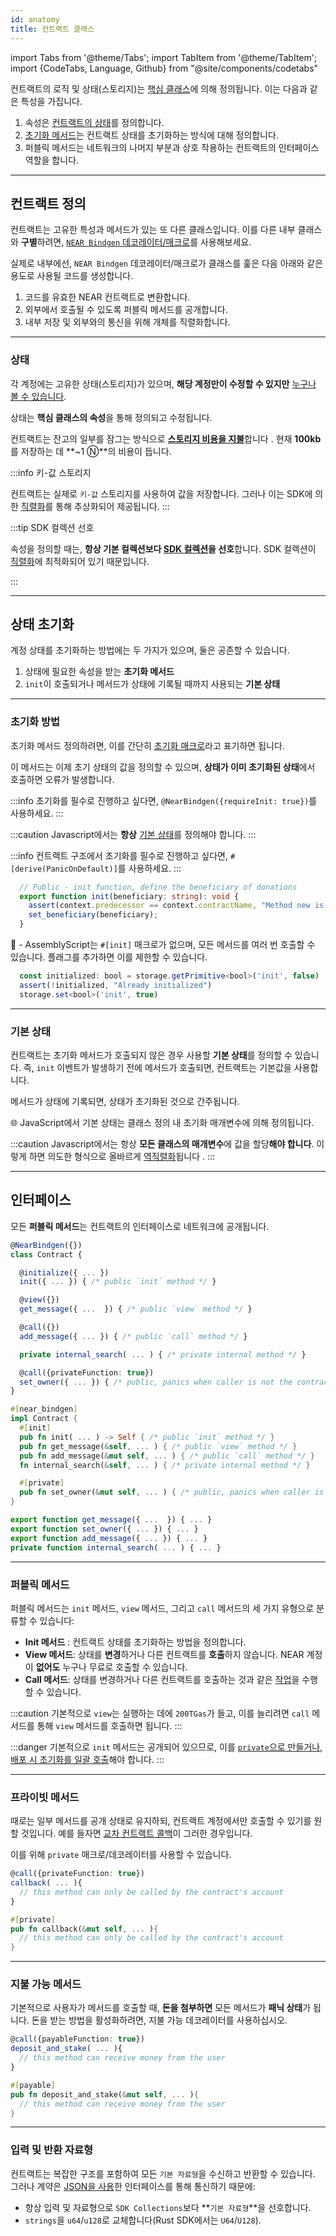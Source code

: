 ```yaml
---
id: anatomy
title: 컨트랙트 클래스
---
```

import Tabs from '@theme/Tabs';
import TabItem from '@theme/TabItem';
import {CodeTabs, Language, Github} from "@site/components/codetabs"

컨트랙트의 로직 및 상태(스토리지)는 [핵심 클래스](#near-bindgen)에 의해 정의됩니다. 이는 다음과 같은 특성을 가집니다.
1. 속성은 [컨트랙트의 상태](#상태-정의)를 정의합니다.
2. [초기화 메서드](#상태-초기화)는 컨트랙트 상태를 초기화하는 방식에 대해 정의합니다.
3. 퍼블릭 메서드는 네트워크의 나머지 부분과 상호 작용하는 컨트랙트의 인터페이스 역할을 합니다.

---

## 컨트랙트 정의
컨트랙트는 고유한 특성과 메서드가 있는 또 다른 클래스입니다. 이를 다른 내부 클래스와 **구별**하려면, [`NEAR Bindgen` 데코레이터/매크로](#decorators--macros)를 사용해보세요.

<CodeTabs>
  <Language value="🌐 JavaScript" language="ts">
    <Github fname="contract.ts"
      url="https://github.com/near-examples/donation-js/blob/master/contract/src/contract.ts"
      start="6" end="9" />
  </Language>
  <Language value="🦀 Rust" language="rust">
    <Github fname="lib.rs"
      url="https://github.com/near-examples/donation-rust/blob/main/contract/src/lib.rs"
      start="7" end="12" />
  </Language>
</CodeTabs>

실제로 내부에선, `NEAR Bindgen` 데코레이터/매크로가 클래스를 훑은 다음 아래와 같은 용도로 사용될 코드를 생성합니다.

1. 코드를 유효한 NEAR 컨트랙트로 변환합니다.
2. 외부에서 호출될 수 있도록 퍼블릭 메서드를 공개합니다.
3. 내부 저장 및 외부와의 통신을 위해 개체를 직렬화합니다.

<hr class="subsection" />

### 상태
각 계정에는 고유한 상태(스토리지)가 있으며, **해당 계정만이 수정할 수 있지만** [누구나 볼 수 있습니다](../../4.tools/cli.md#near-view-state-near-view-state).

상태는 **핵심 클래스의 속성**을 통해 정의되고 수정됩니다.

컨트랙트는 잔고의 일부를 잠그는 방식으로 [**스토리지 비용을 지불**](./storage.md#storage-cost)합니다 . 현재 **100kb**를 저장하는 데 **~1 Ⓝ**의 비용이 듭니다.

:::info 키-값 스토리지

컨트랙트는 실제로 `키-값` 스토리지를 사용하여 값을 저장합니다. 그러나 이는 SDK에 의한 [직렬화](./serialization.md)를 통해 추상화되어 제공됩니다.
:::

:::tip SDK 컬렉션 선호

속성을 정의할 때는, **항상 기본 컬렉션보다 [SDK 컬렉션](./storage.md)을 선호**합니다. SDK 컬렉션이 [직렬화](./serialization.md)에 최적화되어 있기 때문입니다.

:::

---

## 상태 초기화
계정 상태를 초기화하는 방법에는 두 가지가 있으며, 둘은 공존할 수 있습니다.
1. 상태에 필요한 속성을 받는 **초기화 메서드**
2. `init`이 호출되거나 메서드가 상태에 기록될 때까지 사용되는 **기본 상태**


<hr class="subsection" />

### 초기화 방법
초기화 메서드 정의하려면, 이를 간단히 [초기화 매크로](#decorators--macros)라고 표기하면 됩니다.

이 메서드는 이제 초기 상태의 값을 정의할 수 있으며, **상태가 이미 초기화된 상태**에서 호출하면 오류가 발생합니다.


<Tabs className="language-tabs" groupId="code-tabs">
  <TabItem value="🌐 JavaScript">

  <Github fname="contract.ts" language="ts"
          url="https://github.com/near-examples/donation-js/blob/master/contract/src/contract.ts"
          start="11" end="14" />


:::info
초기화를 필수로 진행하고 싶다면, `@NearBindgen({requireInit: true})`를 사용하세요.
:::

:::caution
Javascript에서는 **항상** [기본 상태](#기본-상태)를 정의해야 합니다.
:::


  </TabItem>
  <TabItem value="🦀 Rust">

  <Github fname="lib.rs" language="rust"
          url="https://github.com/near-examples/donation-rust/blob/main/contract/src/lib.rs"
          start="25" end="32" />

:::info
컨트랙트 구조에서 초기화를 필수로 진행하고 싶다면, `#[derive(PanicOnDefault)]`를 사용하세요.
:::


  </TabItem>
  <TabItem value="🚀 AssemblyScript">

  ```ts
    // Public - init function, define the beneficiary of donations
    export function init(beneficiary: string): void {
      assert(context.predecessor == context.contractName, "Method new is private");
      set_beneficiary(beneficiary);
    }
  ```

  🚀 - AssemblyScript는 `#[init]` 매크로가 없으며, 모든 메서드를 여러 번 호출할 수 있습니다. 플래그를 추가하면 이를 제한할 수 있습니다.

  ```ts
    const initialized: bool = storage.getPrimitive<bool>('init', false)
    assert(!initialized, "Already initialized")
    storage.set<bool>('init', true)
  ```
  </TabItem>
</Tabs>

<hr class="subsection" />

### 기본 상태
컨트랙트는 초기화 메서드가 호출되지 않은 경우 사용할 **기본 상태**를 정의할 수 있습니다. 즉, `init` 이벤트가 발생하기 전에 메서드가 호출되면, 컨트랙트는 기본값을 사용합니다.

메서드가 상태에 기록되면, 상태가 초기화된 것으로 간주됩니다.

<Tabs className="language-tabs" groupId="code-tabs">
  <TabItem value="🌐 JavaScript">

  <Github fname="contract.ts" language="ts"
          url="https://github.com/near-examples/donation-js/blob/master/contract/src/contract.ts"
          start="6" end="9" />

  🌐 JavaScript에서 기본 상태는 클래스 정의 내 초기화 매개변수에 의해 정의됩니다.


:::caution
Javascript에서는 항상 **모든 클래스의 매개변수**에 값을 할당**해야 합니다**. 이렇게 하면 의도한 형식으로 올바르게 [역직렬화](./serialization.md)됩니다 .
:::


  </TabItem>
  <TabItem value="🦀 Rust">
    <Github fname="lib.rs" language="rust"
            url="https://github.com/near-examples/donation-rust/blob/main/contract/src/lib.rs"
            start="14" end="21" />
  </TabItem>
</Tabs>



---



## 인터페이스
모든 **퍼블릭 메서드**는 컨트랙트의 인터페이스로 네트워크에 공개됩니다.

<Tabs className="language-tabs" groupId="code-tabs">
  <TabItem value="🌐 JavaScript">

  ```ts
  @NearBindgen({})
  class Contract {

    @initialize({ ... })
    init({ ... }) { /* public `init` method */ }

    @view({})
    get_message({ ...  }) { /* public `view` method */ }
  
    @call({})
    add_message({ ... }) { /* public `call` method */ }

    private internal_search( ... ) { /* private internal method */ }

    @call({privateFunction: true})
    set_owner({ ... }) { /* public, panics when caller is not the contract's account */ }
  }
  ```

  </TabItem>
  <TabItem value="🦀 Rust">

  ```rust
  #[near_bindgen]
  impl Contract {
    #[init]
    pub fn init( ... ) -> Self { /* public `init` method */ }
    pub fn get_message(&self, ... ) { /* public `view` method */ }
    pub fn add_message(&mut self, ... ) { /* public `call` method */ }
    fn internal_search(&self, ... ) { /* private internal method */ }

    #[private]
    pub fn set_owner(&mut self, ... ) { /* public, panics when caller is not the contract's account */ }
  }
  ```

  </TabItem>
  <TabItem value="🚀 AssemblyScript" >

  ```ts
  export function get_message({ ...  }) { ... }
  export function set_owner({ ... }) { ... }
  export function add_message({ ... }) { ... }
  private function internal_search( ... ) { ... }
  ```

  </TabItem>
</Tabs>

<hr class="subsection" />

### 퍼블릭 메서드
퍼블릭 메서드는 `init` 메서드, `view` 메서드, 그리고 `call` 메서드의 세 가지 유형으로 분류할 수 있습니다: 

- **Init 메서드** : 컨트랙트 상태를 초기화하는 방법을 정의합니다.
- **View 메서드**: 상태를 **변경**하거나 다른 컨트랙트를 **호출**하지 않습니다. NEAR 계정이 **없어도** 누구나 무료로 호출할 수 있습니다.
- **Call 메서드**: 상태를 변경하거나 다른 컨트랙트를 호출하는 것과 같은 [작업](./actions.md)을 수행할 수 있습니다.

:::caution
기본적으로 `view`는 실행하는 데에 `200TGas`가 들고, 이를 늘리려면 `call` 메서드를 통해 `view` 메서드를 호출하면 됩니다.
:::

:::danger
기본적으로 `init` 메서드는 공개되어 있으므로, 이를 [`private`으로 만들거나](#private-methods), [배포 시 초기화를 일괄 호출](../deploy.md#initializing-the-contract)해야 합니다.
:::

<hr class="subsection" />

### 프라이빗 메서드
때로는 일부 메서드를 공개 상태로 유지하되, 컨트랙트 계정에서만 호출할 수 있기를 원할 것입니다. 예를 들자면 [교차 컨트랙트 콜백](./crosscontract.md#callback-method)이 그러한 경우입니다.

이를 위해 `private` 매크로/데코레이터를 사용할 수 있습니다.

<Tabs className="language-tabs" groupId="code-tabs">
  <TabItem value="🌐 JavaScript">

  ```ts
  @call({privateFunction: true})
  callback( ... ){
    // this method can only be called by the contract's account
  }
  ```

  </TabItem>
  <TabItem value="🦀 Rust">

  ```rust
  #[private]
  pub fn callback(&mut self, ... ){
    // this method can only be called by the contract's account
  }
  ```

  </TabItem>
</Tabs>

<hr class="subsection" />

### 지불 가능 메서드
기본적으로 사용자가 메서드를 호출할 때, **돈을 첨부하면** 모든 메서드가 **패닉 상태**가 됩니다. 돈을 받는 방법을 활성화하려면, 지불 가능 데코레이터를 사용하십시오.

<Tabs className="language-tabs" groupId="code-tabs">
  <TabItem value="🌐 JavaScript">

  ```ts
  @call({payableFunction: true})
  deposit_and_stake( ... ){
    // this method can receive money from the user
  }
  ```

  </TabItem>
  <TabItem value="🦀 Rust">

  ```rust
  #[payable]
  pub fn deposit_and_stake(&mut self, ... ){
    // this method can receive money from the user
  }
  ```

  </TabItem>
</Tabs>

<hr class="subsection" />


### 입력 및 반환 자료형
컨트랙트는 복잡한 구조를 포함하여 모든 `기본 자료형`을 수신하고 반환할 수 있습니다. 그러나 계약은 [JSON을 사용](./serialization.md)한 인터페이스를 통해 통신하기 때문에:

- 항상 입력 및 자료형으로 `SDK Collections`보다 **`기본 자료형`**을 선호합니다.
- `strings`을 `u64`/`u128`로 교체합니다(Rust SDK에서는 `U64`/`U128`).
